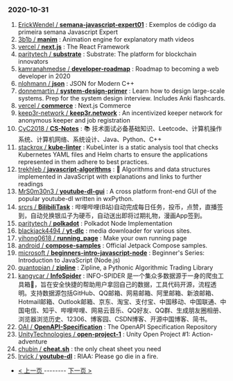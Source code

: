 ### 2020-10-31 
1. [
        ErickWendel /
**semana-javascript-expert01**](https://github.com/ErickWendel/semana-javascript-expert01) : Exemplos de código da primeira semana Javascript Expert
1. [
        3b1b /
**manim**](https://github.com/3b1b/manim) : Animation engine for explanatory math videos
1. [
        vercel /
**next.js**](https://github.com/vercel/next.js) : The React Framework
1. [
        paritytech /
**substrate**](https://github.com/paritytech/substrate) : Substrate: The platform for blockchain innovators
1. [
        kamranahmedse /
**developer-roadmap**](https://github.com/kamranahmedse/developer-roadmap) : Roadmap to becoming a web developer in 2020
1. [
        nlohmann /
**json**](https://github.com/nlohmann/json) : JSON for Modern C++
1. [
        donnemartin /
**system-design-primer**](https://github.com/donnemartin/system-design-primer) : Learn how to design large-scale systems. Prep for the system design interview. Includes Anki flashcards.
1. [
        vercel /
**commerce**](https://github.com/vercel/commerce) : Next.js Commerce
1. [
        keep3r-network /
**keep3r.network**](https://github.com/keep3r-network/keep3r.network) : An incentivized keeper network for anonymous keeper and job registration
1. [
        CyC2018 /
**CS-Notes**](https://github.com/CyC2018/CS-Notes) : 📚 技术面试必备基础知识、Leetcode、计算机操作系统、计算机网络、系统设计、Java、Python、C++
1. [
        stackrox /
**kube-linter**](https://github.com/stackrox/kube-linter) : KubeLinter is a static analysis tool that checks Kubernetes YAML files and Helm charts to ensure the applications represented in them adhere to best practices.
1. [
        trekhleb /
**javascript-algorithms**](https://github.com/trekhleb/javascript-algorithms) : 📝 Algorithms and data structures implemented in JavaScript with explanations and links to further readings
1. [
        MrS0m30n3 /
**youtube-dl-gui**](https://github.com/MrS0m30n3/youtube-dl-gui) : A cross platform front-end GUI of the popular youtube-dl written in wxPython.
1. [
        srcrs /
**BilibiliTask**](https://github.com/srcrs/BilibiliTask) : 哔哩哔哩(B站)自动完成每日任务，投币，点赞，直播签到，自动兑换银瓜子为硬币，自动送出即将过期礼物，漫画App签到。
1. [
        paritytech /
**polkadot**](https://github.com/paritytech/polkadot) : Polkadot Node Implementation
1. [
        blackjack4494 /
**yt-dlc**](https://github.com/blackjack4494/yt-dlc) : media downloader for various sites.
1. [
        yihong0618 /
**running_page**](https://github.com/yihong0618/running_page) : Make your own running page
1. [
        android /
**compose-samples**](https://github.com/android/compose-samples) : Official Jetpack Compose samples.
1. [
        microsoft /
**beginners-intro-javascript-node**](https://github.com/microsoft/beginners-intro-javascript-node) : Beginner's Series: Introduction to JavaScript (Node.js)
1. [
        quantopian /
**zipline**](https://github.com/quantopian/zipline) : Zipline, a Pythonic Algorithmic Trading Library
1. [
        kangvcar /
**InfoSpider**](https://github.com/kangvcar/InfoSpider) : INFO-SPIDER 是一个集众多数据源于一身的爬虫工具箱🧰，旨在安全快捷的帮助用户拿回自己的数据，工具代码开源，流程透明。支持数据源包括GitHub、QQ邮箱、网易邮箱、阿里邮箱、新浪邮箱、Hotmail邮箱、Outlook邮箱、京东、淘宝、支付宝、中国移动、中国联通、中国电信、知乎、哔哩哔哩、网易云音乐、QQ好友、QQ群、生成朋友圈相册、浏览器浏览历史、12306、博客园、CSDN博客、开源中国博客、简书。
1. [
        OAI /
**OpenAPI-Specification**](https://github.com/OAI/OpenAPI-Specification) : The OpenAPI Specification Repository
1. [
        UnityTechnologies /
**open-project-1**](https://github.com/UnityTechnologies/open-project-1) : Unity Open Project #1: Action-adventure
1. [
        chubin /
**cheat.sh**](https://github.com/chubin/cheat.sh) : the only cheat sheet you need
1. [
        lrvick /
**youtube-dl**](https://github.com/lrvick/youtube-dl) : RIAA: Please go die in a fire. 

- [ < 上一页 ](https://github.com/able8/github-trending-daily-record/blob/master/2020-10-30.md) -------- [ 下一页 > ](https://github.com/able8/github-trending-daily-record/blob/master/2020-11-01.md)